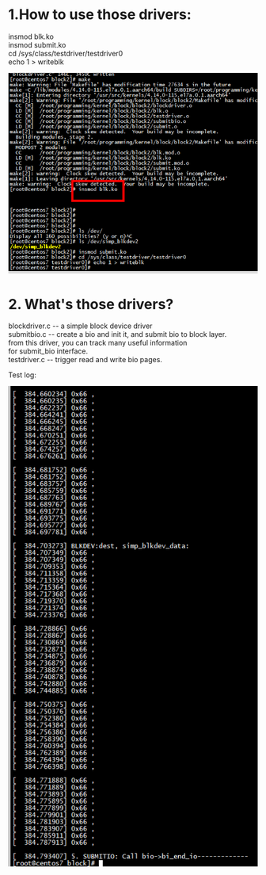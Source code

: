 # 1.How to use those drivers:  

insmod blk.ko  
insmod submit.ko  
cd /sys/class/testdriver/testdriver0  
echo 1 > writeblk  

 ![image](../pic/bio4.png)  

# 2. What's those drivers?

blockdriver.c -- a simple block device driver  
submitbio.c -- create a bio and init it, and submit bio to block layer.  
               from this driver, you can track many useful information  
               for submit_bio interface.  
testdriver.c -- trigger read and write bio pages.  

Test log:  

 ![image](../pic/res.png)

 
